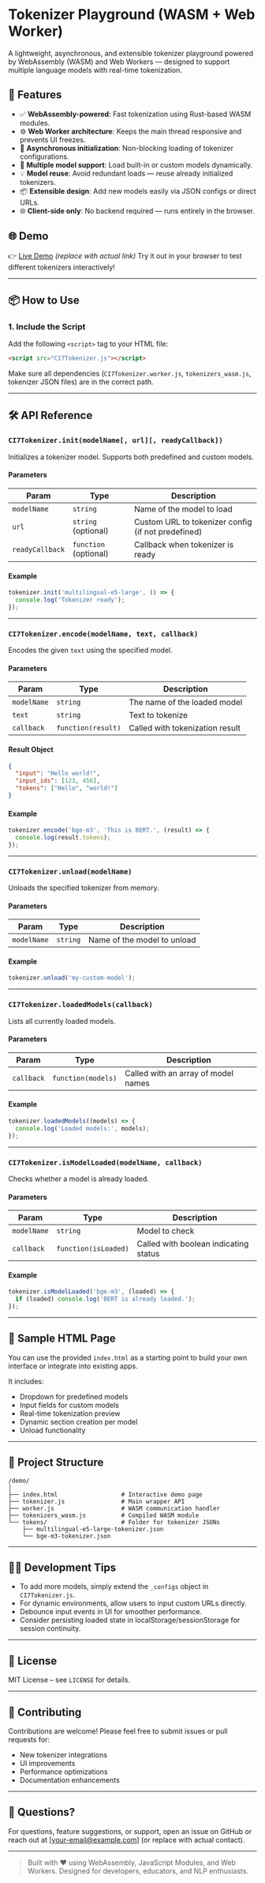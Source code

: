 
# Tokenizer Playground (WASM + Web Worker)

A lightweight, asynchronous, and extensible tokenizer playground powered by WebAssembly (WASM) and Web Workers — designed to support multiple language models with real-time tokenization.

## 🚀 Features

- ✅ **WebAssembly-powered**: Fast tokenization using Rust-based WASM modules.
- ⚙️ **Web Worker architecture**: Keeps the main thread responsive and prevents UI freezes.
- 🔁 **Asynchronous initialization**: Non-blocking loading of tokenizer configurations.
- 🧩 **Multiple model support**: Load built-in or custom models dynamically.
- 💡 **Model reuse**: Avoid redundant loads — reuse already initialized tokenizers.
- 📦 **Extensible design**: Add new models easily via JSON configs or direct URLs.
- 🌐 **Client-side only**: No backend required — runs entirely in the browser.

## 🌐 Demo

👉 [Live Demo](https://g0stbit.github.io/CI7Tokenizer/demo/) *(replace with actual link)*
Try it out in your browser to test different tokenizers interactively!

---

## 📦 How to Use

### 1. Include the Script

Add the following `<script>` tag to your HTML file:

```html
<script src="CI7Tokenizer.js"></script>
```

Make sure all dependencies (`CI7Tokenizer.worker.js`, `tokenizers_wasm.js`, tokenizer JSON files) are in the correct path.

---

## 🛠 API Reference

### `CI7Tokenizer.init(modelName[, url][, readyCallback])`

Initializes a tokenizer model. Supports both predefined and custom models.

#### Parameters

| Param | Type | Description |
|------|------|-------------|
| `modelName` | `string` | Name of the model to load |
| `url` | `string` (optional) | Custom URL to tokenizer config (if not predefined) |
| `readyCallback` | `function` (optional) | Callback when tokenizer is ready |

#### Example

```js
tokenizer.init('multilingual-e5-large', () => {
  console.log('Tokenizer ready');
});
```

---

### `CI7Tokenizer.encode(modelName, text, callback)`

Encodes the given `text` using the specified model.

#### Parameters

| Param | Type | Description |
|------|------|-------------|
| `modelName` | `string` | The name of the loaded model |
| `text` | `string` | Text to tokenize |
| `callback` | `function(result)` | Called with tokenization result |

#### Result Object

```json
{
  "input": "Hello world!",
  "input_ids": [123, 456],
  "tokens": ["Hello", "world!"]
}
```

#### Example

```js
tokenizer.encode('bge-m3', 'This is BERT.', (result) => {
  console.log(result.tokens);
});
```

---

### `CI7Tokenizer.unload(modelName)`

Unloads the specified tokenizer from memory.

#### Parameters

| Param | Type | Description |
|------|------|-------------|
| `modelName` | `string` | Name of the model to unload |

#### Example

```js
tokenizer.unload('my-custom-model');
```

---

### `CI7Tokenizer.loadedModels(callback)`

Lists all currently loaded models.

#### Parameters

| Param | Type | Description |
|------|------|-------------|
| `callback` | `function(models)` | Called with an array of model names |

#### Example

```js
tokenizer.loadedModels((models) => {
  console.log('Loaded models:', models);
});
```

---

### `CI7Tokenizer.isModelLoaded(modelName, callback)`

Checks whether a model is already loaded.

#### Parameters

| Param | Type | Description |
|------|------|-------------|
| `modelName` | `string` | Model to check |
| `callback` | `function(isLoaded)` | Called with boolean indicating status |

#### Example

```js
tokenizer.isModelLoaded('bge-m3', (loaded) => {
  if (loaded) console.log('BERT is already loaded.');
});
```

---

## 🧪 Sample HTML Page

You can use the provided `index.html` as a starting point to build your own interface or integrate into existing apps.

It includes:
- Dropdown for predefined models
- Input fields for custom models
- Real-time tokenization preview
- Dynamic section creation per model
- Unload functionality

---

## 🧱 Project Structure

```
/demo/
│
├── index.html                  # Interactive demo page
├── tokenizer.js                # Main wrapper API
├── worker.js                   # WASM communication handler
├── tokenizers_wasm.js          # Compiled WASM module
└── tokens/                     # Folder for tokenizer JSONs
    ├── multilingual-e5-large-tokenizer.json
    └── bge-m3-tokenizer.json
```

---

## 🧑‍💻 Development Tips

- To add more models, simply extend the `_configs` object in `CI7Tokenizer.js`.
- For dynamic environments, allow users to input custom URLs directly.
- Debounce input events in UI for smoother performance.
- Consider persisting loaded state in localStorage/sessionStorage for session continuity.

---

## 📜 License

MIT License – see `LICENSE` for details.

---

## 🤝 Contributing

Contributions are welcome! Please feel free to submit issues or pull requests for:

- New tokenizer integrations
- UI improvements
- Performance optimizations
- Documentation enhancements

---

## 📮 Questions?

For questions, feature suggestions, or support, open an issue on GitHub or reach out at [your-email@example.com] (or replace with actual contact).

---

> Built with ❤️ using WebAssembly, JavaScript Modules, and Web Workers.
> Designed for developers, educators, and NLP enthusiasts.